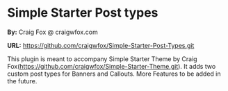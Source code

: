 # Simple Starter Post types

**By:** Craig Fox @ craigwfox.com

**URL:** https://github.com/craigwfox/Simple-Starter-Post-Types.git

This plugin is meant to accompany Simple Starter Theme by Craig Fox(https://github.com/craigwfox/Simple-Starter-Theme.git). It adds two custom post types for Banners and Callouts. More Features to be added in the future. 